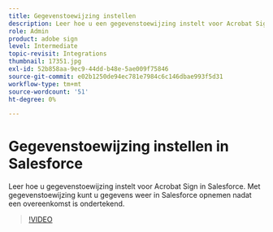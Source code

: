 ```yaml
---
title: Gegevenstoewijzing instellen
description: Leer hoe u een gegevenstoewijzing instelt voor Acrobat Sign in Salesforce
role: Admin
product: adobe sign
level: Intermediate
topic-revisit: Integrations
thumbnail: 17351.jpg
exl-id: 52b858aa-9ec9-44dd-b48e-5ae009f75846
source-git-commit: e02b1250de94ec781e7984c6c146dbae993f5d31
workflow-type: tm+mt
source-wordcount: '51'
ht-degree: 0%

---
```


# Gegevenstoewijzing instellen in Salesforce

Leer hoe u gegevenstoewijzing instelt voor Acrobat Sign in Salesforce. Met gegevenstoewijzing kunt u gegevens weer in Salesforce opnemen nadat een overeenkomst is ondertekend.

>[!VIDEO](https://video.tv.adobe.com/v/17351?hidetitle=true)
